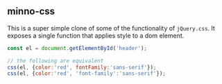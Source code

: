 ## minno-css

This is a super simple clone of some of the functionality of `jQuery.css`.
It exposes a single function that applies style to a dom element.

```javascript
const el = document.getElementById('header');

// the following are equivalent
css(el, {color:'red', fontFamily:'sans-serif'});
css(el, {color:'red', 'font-family':'sans-serif'});
```
